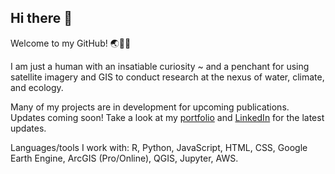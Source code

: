 ## Hi there 👋

Welcome to my GitHub! 🌏🔭🌱

I am just a human with an insatiable curiosity ~ and a penchant for using satellite imagery and GIS to conduct research at the nexus of water, climate, and ecology.

Many of my projects are in development for upcoming publications. Updates coming soon! Take a look at my [portfolio](https://eacheriegate.github.io) and [LinkedIn](https://www.linkedin.com/in/eacheriegate/) for the latest updates.

Languages/tools I work with: R, Python, JavaScript, HTML, CSS, Google Earth Engine, ArcGIS (Pro/Online), QGIS, Jupyter, AWS.


